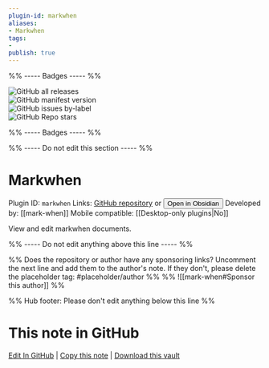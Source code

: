 ```yaml
---
plugin-id: markwhen
aliases:
- Markwhen
tags: 
- 
publish: true
---
```


%% ----- Badges ----- %%

![GitHub all releases](https://img.shields.io/github/downloads/mark-when/obsidian-plugin/total?color=573E7A&logo=github&style=for-the-badge)   
![GitHub manifest version](https://img.shields.io/github/manifest-json/v/mark-when/obsidian-plugin?color=573E7A&logo=github&style=for-the-badge)   
![GitHub issues by-label](https://img.shields.io/github/issues/mark-when/obsidian-plugin/help%20wanted?color=573E7A&logo=github&style=for-the-badge)   
![GitHub Repo stars](https://img.shields.io/github/stars/mark-when/obsidian-plugin?color=573E7A&logo=github&style=for-the-badge)

%% ----- Badges ----- %%

%% ----- Do not edit this section ----- %%

# Markwhen

Plugin ID: `markwhen`
Links: [GitHub repository](https://github.com/mark-when/obsidian-plugin) or [<button id=HH>Open in Obsidian</button>](obsidian://show-plugin?id=markwhen)
Developed by: [[mark-when]]
Mobile compatible: [[Desktop-only plugins|No]]

View and edit markwhen documents.

%% ----- Do not edit anything above this line ----- %% 

%% Does the repository or author have any sponsoring links? Uncomment the next line and add them to the author's note. If they don't, please delete the placeholder tag: #placeholder/author %%
%% ![[mark-when#Sponsor this author]] %%

%% Hub footer: Please don't edit anything below this line %%

# This note in GitHub

<span class="git-footer">[Edit In GitHub](https://github.dev/obsidian-community/obsidian-hub/blob/main/02%20-%20Community%20Expansions/02.05%20All%20Community%20Expansions/Plugins/markwhen.md "git-hub-edit-note") | [Copy this note](https://raw.githubusercontent.com/obsidian-community/obsidian-hub/main/02%20-%20Community%20Expansions/02.05%20All%20Community%20Expansions/Plugins/markwhen.md "git-hub-copy-note") | [Download this vault](https://github.com/obsidian-community/obsidian-hub/archive/refs/heads/main.zip "git-hub-download-vault") </span>
